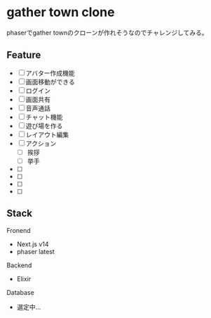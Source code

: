 # gather town clone

phaserでgather townのクローンが作れそうなのでチャレンジしてみる。

## Feature


- [ ] アバター作成機能
- [ ] 画面移動ができる
- [ ] ログイン
- [ ] 画面共有
- [ ] 音声通話
- [ ] チャット機能
- [ ] 遊び場を作る
- [ ] レイアウト編集
- [ ] アクション
    - [ ] 挨拶
    - [ ] 挙手
- [ ] 
- [ ] 
- [ ] 
- [ ] 


## Stack

Fronend

- Next.js v14
- phaser latest

Backend

- Elixir

Database

- 選定中...



